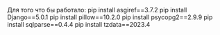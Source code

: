 Для того что бы работало:
pip install asgiref==3.7.2
pip install Django==5.0.1
pip install pillow==10.2.0
pip install psycopg2==2.9.9
pip install sqlparse==0.4.4
pip install tzdata==2023.4
